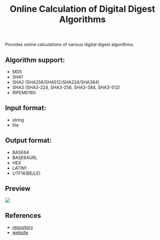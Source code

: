 ﻿---
title: Online Calculation of Digital Digest Algorithms
category: project
created: 2024/09/09
updated: 2024/09/11
---

Provides online calculations of various digital digest algorithms.

## Algorithm support:

- MD5
- SHA1
- SHA2 (SHA256/SHA512/SHA224/SHA384)
- SHA3 (SHA3-224, SHA3-256, SHA3-384, SHA3-512)
- RIPEMD160

## Input format:

- string
- file

## Output format:

- BASE64
- BASE64URL
- HEX
- LATIN1
- UTF16(BE/LE)

## Preview

![](/media/hush/hush.png)

## References

- [repository](https://github.com/lopo12123/hush)
- [website](https://lopo12123.github.io/hush)
